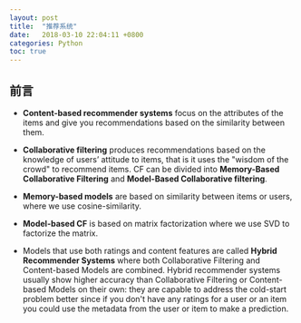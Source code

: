 ```yaml
---
layout: post
title:  "推荐系统"
date:   2018-03-10 22:04:11 +0800
categories: Python
toc: true
---
```


## 前言

* **Content-based recommender systems** focus on the attributes of the items and give you recommendations based on the similarity between them.
* **Collaborative filtering** produces recommendations based on the knowledge of users’ attitude to items, that is it uses the "wisdom of the crowd" to recommend items. CF can be divided into **Memory-Based Collaborative Filtering** and **Model-Based Collaborative filtering**. 

* **Memory-based models** are based on similarity between items or users, where we use cosine-similarity.
* **Model-based CF** is based on matrix factorization where we use SVD to factorize the matrix.
* Models that use both ratings and content features are called **Hybrid Recommender Systems** where both Collaborative Filtering and Content-based Models are combined. Hybrid recommender systems usually show higher accuracy than Collaborative Filtering or Content-based Models on their own: they are capable to address the cold-start problem better since if you don't have any ratings for a user or an item you could use the metadata from the user or item to make a prediction. 

